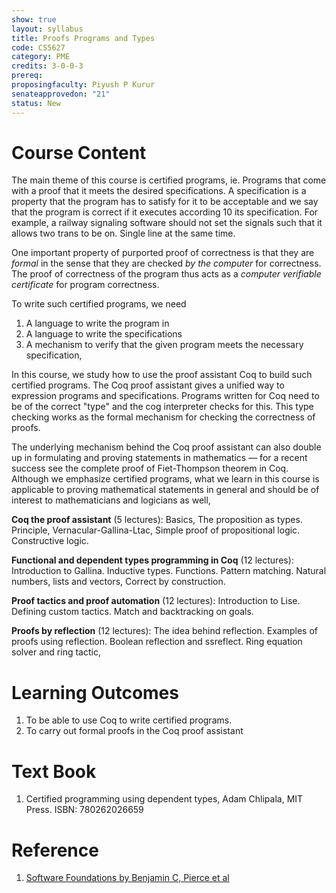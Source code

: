 ```yaml
---
show: true
layout: syllabus
title: Proofs Programs and Types
code: CS5627
category: PME
credits: 3-0-0-3
prereq:
proposingfaculty: Piyush P Kurur
senateapprovedon: "21"
status: New
---
```


# Course Content
The main theme of this course is certified programs, ie. Programs that come
with a proof that it meets the desired specifications. A specification is a
property that the program has to satisfy for it to be acceptable and we say
that the program is correct if it executes according 10 its specification. For
example, a railway signaling software should not set the signals such that it
allows two trans to be on. Single line at the same time. 

One important property of purported proof of correctness is that they are *formal* in the sense that they are checked *by the computer* for correctness. The proof of correctness of the program thus acts as a *computer verifiable certificate* for program correctness.

To write such certified programs, we need

1. A language to write the program in
2. A language to write the specifications
3. A mechanism to verify that the given program meets the necessary specification,

In this course, we study how to use the proof assistant Coq to build such
certified programs. The Coq proof assistant gives a unified way to expression
programs and specifications. Programs written for Coq need to be of the correct
"type" and the cog interpreter checks for this. This type checking works as the
formal mechanism for checking the correctness of proofs.

The underlying mechanism behind the Coq proof assistant can also double up in
formulating and proving statements in mathematics — for a recent success see
the complete proof of Fiet-Thompson theorem in Coq. Although we emphasize
certified programs, what we learn in this course is applicable to proving
mathematical statements in general and should be of interest to mathematicians
and logicians as well,

**Coq the proof assistant** (5 lectures): Basics, The proposition as types. Principle, Vernacular-Gallina-Ltac, Simple proof of propositional logic. Constructive logic.

**Functional and dependent types programming in Coq** (12 lectures): Introduction to Gallina. Inductive types. Functions. Pattern matching. Natural numbers, lists and vectors, Correct by construction.

**Proof tactics and proof automation** (12 lectures): Introduction to Lise. Defining custom tactics. Match and backtracking on goals.

**Proofs by reflection** (12 lectures): The idea behind reflection. Examples of proofs using reflection. Boolean reflection and ssreflect.  Ring equation solver and ring tactic,

# Learning Outcomes
1. To be able to use Coq to write certified programs.
2. To carry out formal proofs in the Coq proof assistant

# Text Book
1. Certified programming using dependent types, Adam Chlipala, MIT Press. ISBN: 780262026659

# Reference
1. [Software Foundations by Benjamin C, Pierce et al](https://softwarefoundations.cis.upenn.edu/)
